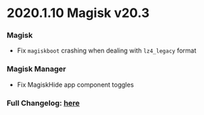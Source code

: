 # 2020.1.10 Magisk v20.3

### Magisk
- Fix `magiskboot` crashing when dealing with `lz4_legacy` format

### Magisk Manager
- Fix MagiskHide app component toggles

### Full Changelog: [here](https://topjohnwu.github.io/Magisk/changes.html)
